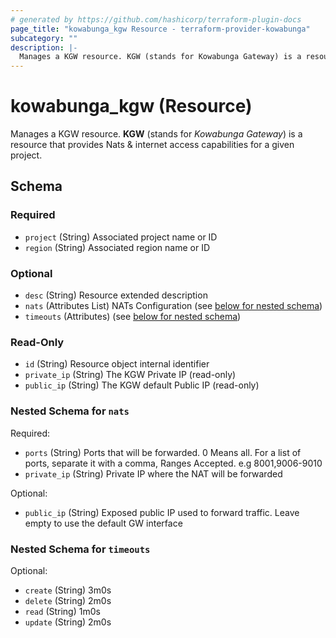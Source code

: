 ```yaml
---
# generated by https://github.com/hashicorp/terraform-plugin-docs
page_title: "kowabunga_kgw Resource - terraform-provider-kowabunga"
subcategory: ""
description: |-
  Manages a KGW resource. KGW (stands for Kowabunga Gateway) is a resource that provides Nats & internet access capabilities for a given project.
---
```


# kowabunga_kgw (Resource)

Manages a KGW resource. **KGW** (stands for *Kowabunga Gateway*) is a resource that provides Nats & internet access capabilities for a given project.



<!-- schema generated by tfplugindocs -->
## Schema

### Required

- `project` (String) Associated project name or ID
- `region` (String) Associated region name or ID

### Optional

- `desc` (String) Resource extended description
- `nats` (Attributes List) NATs Configuration (see [below for nested schema](#nestedatt--nats))
- `timeouts` (Attributes) (see [below for nested schema](#nestedatt--timeouts))

### Read-Only

- `id` (String) Resource object internal identifier
- `private_ip` (String) The KGW Private IP (read-only)
- `public_ip` (String) The KGW default Public IP (read-only)

<a id="nestedatt--nats"></a>
### Nested Schema for `nats`

Required:

- `ports` (String) Ports that will be forwarded. 0 Means all. For a list of ports, separate it with a comma, Ranges Accepted. e.g 8001,9006-9010
- `private_ip` (String) Private IP where the NAT will be forwarded

Optional:

- `public_ip` (String) Exposed public IP used to forward traffic. Leave empty to use the default GW interface


<a id="nestedatt--timeouts"></a>
### Nested Schema for `timeouts`

Optional:

- `create` (String) 3m0s
- `delete` (String) 2m0s
- `read` (String) 1m0s
- `update` (String) 2m0s
